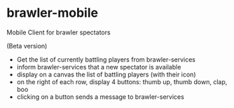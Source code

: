 # brawler-mobile
Mobile Client for brawler spectators

(Beta version)

* Get the list of currently battling players from brawler-services
* inform brawler-services that a new spectator is available
* display on a canvas the list of battling players (with their icon)
* on the right of each row, display 4 buttons: thumb up, thumb down, clap, boo
* clicking on a button sends a message to brawler-services
